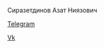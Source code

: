 Сиразетдинов Азат Ниязович
<!-- ![](https://komarev.com/ghpvc/?username=Azat2202) -->

[Telegram](t.me/Azat2202)

[Vk](vk.com/Azat2202)

